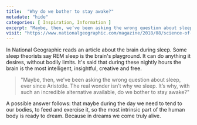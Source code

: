 ```yaml
---
title:  "Why do we bother to stay awake?"
metadate: "hide"
categories: [ Inspiration, Information ]
excerpt: "Maybe, then, we’ve been asking the wrong question about sleep, ever since Aristotle. The real wonder isn’t why we sleep. It’s why, with such an incredible alternative available, do we bother to stay awake?"
visit: "https://www.nationalgeographic.com/magazine/2018/08/science-of-sleep/"
---
```


In National Geographic reads an article about the brain during sleep. Some sleep theorists say REM sleep is the brain's playground. It can do anything it desires, without bodily limits. It's said that during these nightly hours the brain is the most intelligent, insightful, creative and free.

> "Maybe, then, we’ve been asking the wrong question about sleep, ever since Aristotle. The real wonder isn’t why we sleep. It’s why, with such an incredible alternative available, do we bother to stay awake?"

A possible answer follows: that maybe during the day we need to tend to our bodies, to feed and exercise it, so the most intrinsic part of the human body is ready to dream. Because in dreams we come truly alive.
